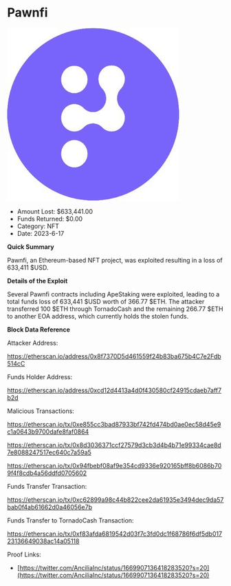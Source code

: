 # Pawnfi
![Pawnfi](/rektimages/Pawnfi.png)
- Amount Lost: $633,441.00
- Funds Returned: $0.00
- Category: NFT
- Date: 2023-6-17

**Quick Summary**

Pawnfi, an Ethereum-based NFT project, was exploited resulting in a loss of 633,411 $USD.

  


 **Details of the Exploit**

Several Pawnfi contracts including ApeStaking were exploited, leading to a total funds loss of 633,441 $USD worth of 366.77 $ETH. The attacker transferred 100 $ETH through TornadoCash and the remaining 266.77 $ETH to another EOA address, which currently holds the stolen funds.

  


 **Block Data Reference**

Attacker Address:

https://etherscan.io/address/0x8f7370D5d461559f24b83ba675b4C7e2Fdb514cC

  


Funds Holder Address:

https://etherscan.io/address/0xcd12d4413a4d0f430580cf24915cdaeb7aff7b2d

  


Malicious Transactions:

https://etherscan.io/tx/0xe855cc3bad87933bf742fd474bd0ae0ec58d45e9c1a0643b9700dafe8faf0864

https://etherscan.io/tx/0x8d3036371ccf27579d3cb3d4b4b71e99334cae8d7e8088247517ec640c7a59a5

https://etherscan.io/tx/0x94fbebf08af9e354cd9336e920165bff8b6086b709f4f8cdb4a56ddfd0705602

  


Funds Transfer Transaction:

https://etherscan.io/tx/0xc62899a98c44b822cee2da61935e3494dec9da57bab0f4ab61662d0a46056e7b

  


Funds Transfer to TornadoCash Transaction:

https://etherscan.io/tx/0xf83afda6819542d03f7c3fd0dc1f68786f6df5db01723136649038ac14a05118


Proof Links:
- [https://twitter.com/AnciliaInc/status/1669907136418283520?s=20](https://twitter.com/AnciliaInc/status/1669907136418283520?s=20)


